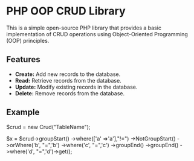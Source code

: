 # PHP OOP CRUD Library

This is a simple open-source PHP library that provides a basic implementation of CRUD operations using Object-Oriented Programming (OOP) principles.

## Features

- **Create:** Add new records to the database.
- **Read:** Retrieve records from the database.
- **Update:** Modify existing records in the database.
- **Delete:** Remove records from the database.


## Example

$crud = new Crud("TableName");

$x = $crud->groupStart()
    ->where(['a' =>'a'],"!=")
    ->NotGroupStart()
    ->orWhere('b', "=",'b')
    ->where('c', "=",'c')
    ->groupEnd()
    ->groupEnd()
    ->where('d', "=",'d')->get();